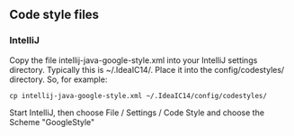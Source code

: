 ## Code style files

### IntelliJ

Copy the file intellij-java-google-style.xml into your IntelliJ settings directory.  Typically this is ~/.IdeaIC14/.
Place it into the config/codestyles/ directory.  So, for example:

```cp intellij-java-google-style.xml ~/.IdeaIC14/config/codestyles/```

Start IntelliJ, then choose File / Settings / Code Style and choose the Scheme "GoogleStyle"

